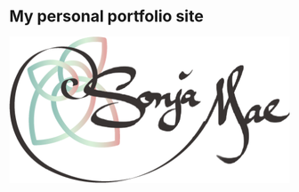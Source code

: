 # My personal portfolio site

<img src="https://github.com/SonjaMae/SonjaMae.github.io/blob/3ba584eb30bb5c09beda5f3e5044d251550b2153/dark%20logo.png" alt="logo" />
